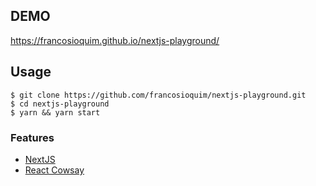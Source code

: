 
## DEMO
https://francosioquim.github.io/nextjs-playground/

## Usage

```
$ git clone https://github.com/francosioquim/nextjs-playground.git
$ cd nextjs-playground
$ yarn && yarn start
```


### Features

-   [NextJS](https://github.com/zeit/next.js)
-   [React Cowsay]([http://atomicdesign.bradfrost.com/](https://www.npmjs.com/package/react-cowsay))